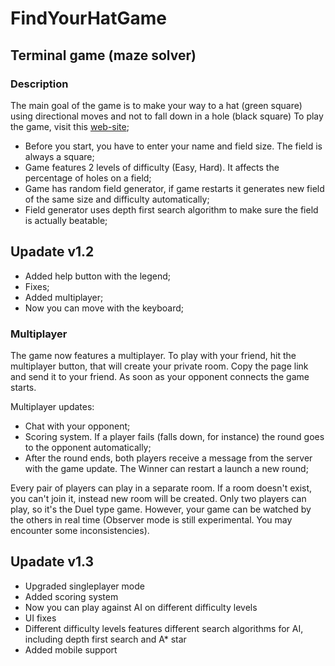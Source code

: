 # FindYourHatGame
## Terminal game (maze solver)
### Description

The main goal of the game is to make your way to a hat (green square) using directional moves and not to fall down in a hole (black square)
To play the game, visit this [web-site](https://find-your-hat.onrender.com/);

* Before you start, you have to enter your name and field size. The field is always a square;
* Game features 2 levels of difficulty (Easy, Hard). It affects the percentage of holes on a field;
* Game has random field generator, if game restarts it generates new field of the same size and difficulty automatically;
* Field generator uses depth first search algorithm to make sure the field is actually beatable;



## Upadate v1.2

* Added help button with the legend;
* Fixes;
* Added multiplayer;
* Now you can move with the keyboard;

### Multiplayer

The game now features a multiplayer. To play with your friend, hit the multiplayer button, that will create your private room. Copy the page link and send it to your friend. As soon as your opponent connects the game starts.

Multiplayer updates:

* Chat with your opponent;
* Scoring system. If a player fails (falls down, for instance) the round goes to the opponent automatically;
* After the round ends, both players receive a message from the server with the game update. The Winner can restart a launch a new round;

Every pair of players can play in a separate room. If a room doesn't exist, you can't join it, instead new room will be created.
Only two players can play, so it's the Duel type game. However, your game can be watched by the others in real time (Observer mode is still experimental. You may encounter some inconsistencies).

## Upadate v1.3

* Upgraded singleplayer mode
* Added scoring system
* Now you can play against AI on different difficulty levels
* UI fixes
* Different difficulty levels features different search algorithms for AI, including depth first search and A* star
* Added mobile support